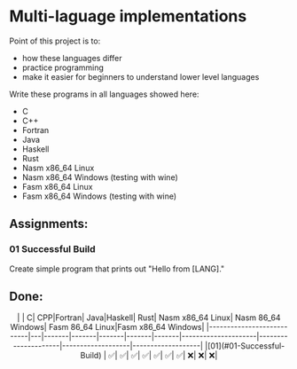 # Multi-laguage implementations

Point of this project is to:
- how these languages differ
- practice programming
- make it easier for beginners to understand lower level languages

Write these programs in all languages showed here:
- C
- C++
- Fortran
- Java
- Haskell
- Rust
- Nasm x86_64 Linux
- Nasm x86_64 Windows (testing with wine)
- Fasm x86_64 Linux
- Fasm x86_64 Windows (testing with wine)

## Assignments:
### 01 Successful Build
Create simple program that prints out "Hello from [LANG]."

## Done:
<center>
|                           |  C|    CPP|Fortran|   Java|Haskell|   Rust|    Nasm x86_64 Linux|   Nasm 86_64 Windows|   Fasm 86_64 Linux|Fasm x86_64 Windows|
|---------------------------|---|-------|-------|-------|-------|-------|---------------------|---------------------|-------------------|-------------------|
|[01](#01-Successful-Build) | ✅|     ✅|     ✅|     ✅|     ✅|     ✅|                   ✅|                   ❌|                 ❌|                 ❌|
</center>
